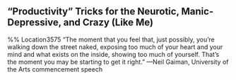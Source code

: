 ## “Productivity” Tricks for the Neurotic, Manic-Depressive, and Crazy (Like Me) 
%% Location3575 
“The moment that you feel that, just possibly, you’re walking down the street naked, exposing too much of your heart and your mind and what exists on the inside, showing too much of yourself. That’s the moment you may be starting to get it right.” —Neil Gaiman, University of the Arts commencement speech 